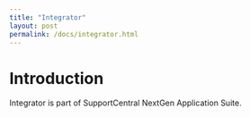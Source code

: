 ```yaml
---
title: "Integrator"
layout: post
permalink: /docs/integrator.html
---
```

# Introduction
Integrator is part of SupportCentral NextGen Application Suite.